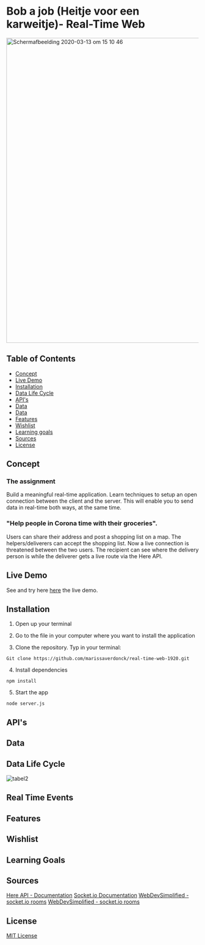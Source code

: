 # Bob a job (Heitje voor een karweitje)- Real-Time Web 


<img width="800" alt="Schermafbeelding 2020-03-13 om 15 10 46" src="https://user-images.githubusercontent.com/43657951/81079741-36bef180-8ef0-11ea-8e7d-550feb4c1f98.png">

## Table of Contents
* [Concept](#Concept)
* [Live Demo](#Live-Demo)
* [Installation](#Installation)
* [Data Life Cycle](#Data-Life-Cycle)
* [API's](#API's)
* [Data](#data)
* [Data](#Data)
* [Features](#Features)
* [Wishlist](#Wishlist)
* [Learning goals](#Learning-goals)
* [Sources](#Sources)
* [License](#License)

## Concept

### The assignment

Build a meaningful real-time application. Learn techniques to setup an open connection between the client and the server. This will enable you to send data in real-time both ways, at the same time.

### "Help people in Corona time with their groceries".

Users can share their address and post a shopping list on a map. The helpers/deliverers can accept the shopping list. Now a live connection is threatened between the two users. The recipient can see where the delivery person is while the deliverer gets a live route via the Here API.




## Live Demo
See and try here  [here](https://minorwebdev-realtimeweb.herokuapp.com/) the live demo.

## Installation
1. Open up your terminal

2. Go to the file in your computer where you want to install the application

3. Clone the repository. Typ in your terminal:
```
Git clone https://github.com/marissaverdonck/real-time-web-1920.git
```
4. Install dependencies

```
npm install
```

5. Start the app
```
node server.js
```




## API's

## Data

## Data Life Cycle

![tabel2](https://user-images.githubusercontent.com/43657951/79844820-7cda6800-83bc-11ea-905f-14e871bf9c2d.png)

## Real Time Events


## Features

## Wishlist

## Learning Goals

## Sources
[Here API - Documentation](https://developer.here.com/documentation)
[Socket.io Documentation](https://socket.io/docs/)
[WebDevSimplified - socket.io rooms](https://www.youtube.com/watch?v=UymGJnv-WsE&feature=youtu.be)
[WebDevSimplified - socket.io rooms](https://github.com/WebDevSimplified/Realtime-Chat-App-With-Rooms)


## License
[MIT License](https://github.com/marissaverdonck/real-time-web-1920/blob/master/license)